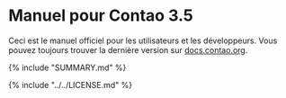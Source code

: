 # Manuel pour Contao 3.5

Ceci est le manuel officiel pour les utilisateurs et les développeurs. Vous
pouvez toujours trouver la dernière version sur [docs.contao.org](https://docs.contao.org/).


{% include "SUMMARY.md" %}

{% include "../../LICENSE.md" %}
